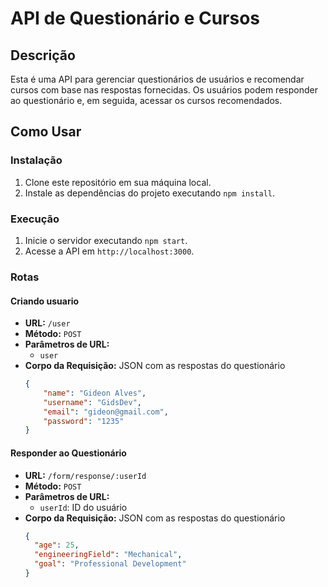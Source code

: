 # API de Questionário e Cursos

## Descrição
Esta é uma API para gerenciar questionários de usuários e recomendar cursos com base nas respostas fornecidas. Os usuários podem responder ao questionário e, em seguida, acessar os cursos recomendados.

## Como Usar

### Instalação
1. Clone este repositório em sua máquina local.
2. Instale as dependências do projeto executando `npm install`.

### Execução
1. Inicie o servidor executando `npm start`.
2. Acesse a API em `http://localhost:3000`.

### Rotas


#### Criando usuario
- **URL:** `/user`
- **Método:** `POST`
- **Parâmetros de URL:**
  - `user`
- **Corpo da Requisição:** JSON com as respostas do questionário
  ```json
  {
      "name": "Gideon Alves",
      "username": "GidsDev",
      "email": "gideon@gmail.com",
      "password": "1235"
  }


#### Responder ao Questionário
- **URL:** `/form/response/:userId`
- **Método:** `POST`
- **Parâmetros de URL:**
  - `userId`: ID do usuário
- **Corpo da Requisição:** JSON com as respostas do questionário
  ```json
  {
    "age": 25,
    "engineeringField": "Mechanical",
    "goal": "Professional Development"
  }

